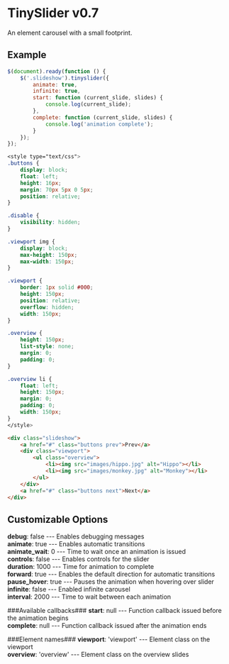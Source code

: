 TinySlider v0.7
=======
An element carousel with a small footprint.

Example
-------

```js
$(document).ready(function () {
	$('.slideshow').tinyslider({
		animate: true,
		infinite: true,
		start: function (current_slide, slides) {
			console.log(current_slide);
		},
		complete: function (current_slide, slides) {
			console.log('animation complete');
		}
	});
});
```

```css
<style type="text/css">
.buttons {
	display: block;
	float: left;
	height: 16px;
	margin: 70px 5px 0 5px;
	position: relative;
}

.disable {
	visibility: hidden;
}

.viewport img {
	display: block;
	max-height: 150px;
	max-width: 150px;
}

.viewport {
	border: 1px solid #000;
	height: 150px;
	position: relative;
	overflow: hidden;
	width: 150px;
}

.overview {
	height: 150px;
	list-style: none;
	margin: 0;
	padding: 0;
}

.overview li {
	float: left;
	height: 150px;
	margin: 0;
	padding: 0;
	width: 150px;
}
</style>
```

```html
<div class="slideshow">
	<a href="#" class="buttons prev">Prev</a>
	<div class="viewport">
		<ul class="overview">
			<li><img src="images/hippo.jpg" alt="Hippo"></li>
			<li><img src="images/monkey.jpg" alt="Monkey"></li>
		</ul>
	</div>
	<a href="#" class="buttons next">Next</a>
</div>
```
Customizable Options
--------------------

**debug**: false           --- Enables debugging messages  
**animate**: true          --- Enables automatic transitions  
**animate_wait**: 0        --- Time to wait once an animation is issued  
**controls**: false        --- Enables controls for the slider  
**duration**: 1000         --- Time for animation to complete  
**forward**: true          --- Enables the default direction for automatic transitions  
**pause_hover**: true      --- Pauses the animation when hovering over slider  
**infinite**: false        --- Enabled infinite carousel  
**interval**: 2000         --- Time to wait between each animation  

###Available callbacks###
**start**: null            --- Function callback issued before the animation begins  
**complete**: null         --- Function callback issued after the animation ends  

###Element names###
**viewport**: 'viewport'   --- Element class on the viewport  
**overview**: 'overview'   --- Element class on the overview slides
